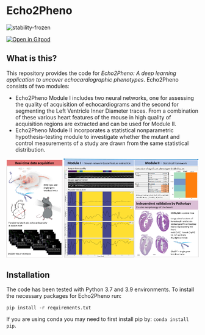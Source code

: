 # Echo2Pheno

![stability-frozen](https://img.shields.io/badge/stability-locked-blue.svg)

[![Open in Gitpod](https://gitpod.io/button/open-in-gitpod.svg)](https://gitpod.io/#https://github.com/HelmholtzAI-Consultants-Munich/Echo2Pheno)

## What is this?
This repository provides the code for _Echo2Pheno: A deep learning application to uncover echocardiographic phenotypes_. Echo2Pheno consists of two modules:

*  Echo2Pheno Module I includes two neural networks, one for assessing the quality of acquisition of echocardiograms and the second for segmenting the Left Ventricle Inner Diameter traces. From a combination of these various heart features of the mouse in high quality of acquisition regions are extracted and can be used for Module II.
* Echo2Pheno Module II incorporates a statistical nonparametric hypothesis-testing module to investigate whether the mutant and control measurements of a study are drawn from the same statistical distribution.

![image](https://github.com/HelmholtzAI-Consultants-Munich/Echo2Pheno/blob/master/Echo2Pheno_graphical.png)


## Installation

The code has been tested with Python 3.7 and 3.9 environments. To install the necessary packages for Echo2Pheno run:

```
pip install -r requirements.txt
```

If you are using conda you may need to first install pip by: ```conda install pip```. 
